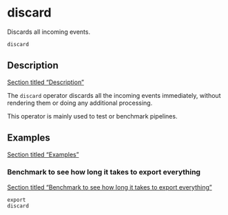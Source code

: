 # discard

Discards all incoming events.

```tql
discard
```

## Description

[Section titled “Description”](#description)

The `discard` operator discards all the incoming events immediately, without rendering them or doing any additional processing.

This operator is mainly used to test or benchmark pipelines.

## Examples

[Section titled “Examples”](#examples)

### Benchmark to see how long it takes to export everything

[Section titled “Benchmark to see how long it takes to export everything”](#benchmark-to-see-how-long-it-takes-to-export-everything)

```tql
export
discard
```